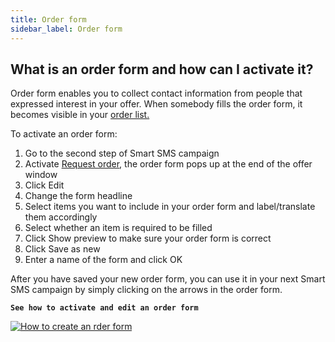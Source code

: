 ```yaml
---
title: Order form
sidebar_label: Order form
---
```


## What is an order form and how can I activate it?
Order form enables you to collect contact information from people that expressed interest in your offer. When somebody fills the order form, it becomes visible in your [order list.](orders.md#where-do-i-see-orders-from-customers)

To activate an order form:
1.	Go to the second step of Smart SMS campaign
2.	Activate [Request order](offer-options.md#request-order), the order form pops up at the end of the offer window
3.	Click Edit
4.	Change the form headline
5.	Select items you want to include in your order form and label/translate them accordingly
6.	Select whether an item is required to be filled
7.	Click Show preview to make sure your order form is correct
8.	Click Save as new
9.	Enter a name of the form and click OK

After you have saved your new order form, you can use it in your next Smart SMS campaign by simply clicking on the arrows in the order form.


**`See how to activate and edit an order form`**

[![How to create an rder form](https://img.youtube.com/vi/pf-JBSczEfc/hqdefault.jpg)](https://www.youtube.com/watch?v=pf-JBSczEfc)


